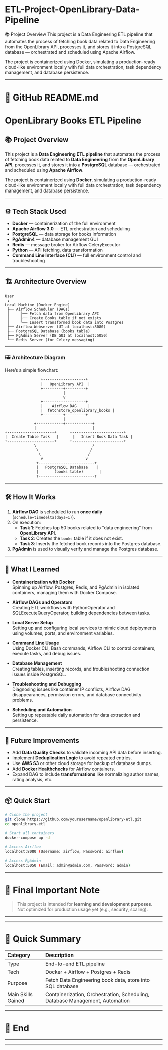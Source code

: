 # ETL-Project-OpenLibrary-Data-Pipeline
📚 Project Overview
This project is a Data Engineering ETL pipeline that automates the process of fetching book data related to Data Engineering from the OpenLibrary API, processes it, and stores it into a PostgreSQL database — orchestrated and scheduled using Apache Airflow.

The project is containerized using Docker, simulating a production-ready cloud-like environment locally with full data orchestration, task dependency management, and database persistence.

---
# 📄 GitHub README.md

# OpenLibrary Books ETL Pipeline

## 📚 Project Overview

This project is a **Data Engineering ETL pipeline** that automates the process of fetching book data related to **Data Engineering** from the **OpenLibrary API**, processes it, and stores it into a **PostgreSQL** database — orchestrated and scheduled using **Apache Airflow**.

The project is containerized using **Docker**, simulating a production-ready cloud-like environment locally with full data orchestration, task dependency management, and database persistence.

---

## ⚙️ Tech Stack Used

- **Docker** — containerization of the full environment
- **Apache Airflow 3.0** — ETL orchestration and scheduling
- **PostgreSQL** — data storage for books information
- **PgAdmin4** — database management GUI
- **Redis** — message broker for Airflow CeleryExecutor
- **Python** — API fetching, data transformation
- **Command Line Interface (CLI)** — full environment control and troubleshooting

---

## 🏗️ Architecture Overview

```
User
 ↓
Local Machine (Docker Engine)
 ├── Airflow Scheduler (DAGs)
 │     ├── Fetch data from OpenLibrary API
 │     ├── Create Books table if not exists
 │     └── Insert transformed book data into Postgres
 ├── Airflow Webserver (UI at localhost:8080)
 ├── PostgreSQL Database (books table)
 ├── PgAdmin Server (DB GUI at localhost:5050)
 └── Redis Server (for Celery messaging)
```

---
### 🖼️ Architecture Diagram

Here’s a simple flowchart:

```
                +-------------------+
                |   OpenLibrary API  |
                +---------+---------+
                          |
                          v
                +-------------------+
                |    Airflow DAG     |
                |  fetchstore_openlibrary_books |
                +---------+---------+
                          |
             +------------+------------+
             |                         |
+---------------------+      +-----------------------+
|  Create Table Task   |      |   Insert Book Data Task |
+---------------------+      +-----------------------+
             \                         /
              \                       /
               \                     /
                v                   v
              +-------------------------+
              |   PostgreSQL Database    |
              |       (books table)       |
              +-------------------------+
```

---
## 🛠️ How It Works

1. **Airflow DAG** is scheduled to run **once daily** (`schedule=timedelta(days=1)`).
2. On execution:
   - **Task 1**: Fetches top 50 books related to "data engineering" from **OpenLibrary API**.
   - **Task 2**: Creates the `books` table if it does not exist.
   - **Task 3**: Inserts the fetched book records into the Postgres database.
3. **PgAdmin** is used to visually verify and manage the Postgres database.

---

## 🧠 What I Learned

- **Containerization with Docker**  
  Spinning up Airflow, Postgres, Redis, and PgAdmin in isolated containers, managing them with Docker Compose.

- **Airflow DAGs and Operators**  
  Creating ETL workflows with PythonOperator and SQLExecuteQueryOperator, building dependencies between tasks.

- **Local Server Setup**  
  Setting up and configuring local services to mimic cloud deployments using volumes, ports, and environment variables.

- **Command Line Usage**  
  Using Docker CLI, Bash commands, Airflow CLI to control containers, execute tasks, and debug issues.

- **Database Management**  
  Creating tables, inserting records, and troubleshooting connection issues inside PostgreSQL.

- **Troubleshooting and Debugging**  
  Diagnosing issues like container IP conflicts, Airflow DAG disappearances, permission errors, and database connectivity problems.

- **Scheduling and Automation**  
  Setting up repeatable daily automation for data extraction and persistence.

---

## 🚀 Future Improvements

- Add **Data Quality Checks** to validate incoming API data before inserting.
- Implement **Deduplication Logic** to avoid repeated entries.
- Use **AWS S3** or other cloud storage for backup of database dumps.
- Add **Docker Healthchecks** for Airflow containers.
- Expand DAG to include **transformations** like normalizing author names, rating analysis, etc.

---

## 📦 Quick Start

```bash
# Clone the project
git clone https://github.com/yourusername/openlibrary-etl.git
cd openlibrary-etl

# Start all containers
docker-compose up -d

# Access Airflow
localhost:8080 (Username: airflow, Password: airflow)

# Access PgAdmin
localhost:5050 (Email: admin@admin.com, Password: admin)
```

---

# 📢 Final Important Note

> This project is intended for **learning and development purposes**.  
> Not optimized for production usage yet (e.g., security, scaling).

---

---
# 📌 Quick Summary

| Category | Description |
|:---|:---|
| Type | End-to-end ETL pipeline |
| Tech | Docker + Airflow + Postgres + Redis |
| Purpose | Fetch Data Engineering book data, store into SQL database |
| Main Skills Gained | Containerization, Orchestration, Scheduling, Database Management, Automation |

---

# 🚀 End

---
---

